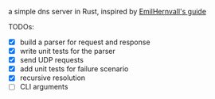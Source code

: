 a simple dns server in Rust, inspired by [EmilHernvall's guide](https://github.com/EmilHernvall/dnsguide)

TODOs:

- [x] build a parser for request and response  
- [x] write unit tests for the parser
- [x] send UDP requests 
- [x] add unit tests for failure scenario
- [x] recursive resolution
- [ ] CLI arguments
